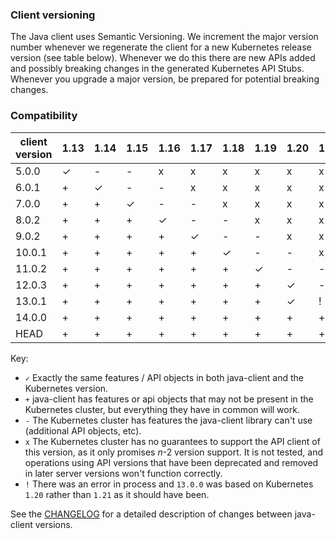 ### Client versioning

The Java client uses Semantic Versioning. We increment the major version number whenever we
regenerate the client for a new Kubernetes release version (see table below). Whenever we do
this there are new APIs added and possibly breaking changes in the generated Kubernetes API
Stubs. Whenever you upgrade a major version, be prepared for potential breaking changes.



### Compatibility

|  client version  | 1.13      | 1.14     | 1.15     |  1.16     |  1.17    |  1.18    |  1.19    |  1.20    | 1.21 | 1.22 |
|------------------|-----------|----------|----------|-----------|----------|----------|----------|----------|------|--------
|  5.0.0           |  ✓        |  -       |  -       | x         | x        | x        | x        | x        | x    | x    |
|  6.0.1           |  +        |  ✓       |  -       | -         | x        | x        | x        | x        | x    | x    |
|  7.0.0           |  +        |  +       |  ✓       | -         | -        | x        | x        | x        | x    | x    |
|  8.0.2           |  +        |  +       |  +       | ✓         | -        | -        | x        | x        | x    | x    |
|  9.0.2           |  +        |  +       |  +       | +         | ✓        | -        | -        | x        | x    | x    |
|  10.0.1          |  +        |  +       |  +       | +         | +        | ✓        | -        | -        | x    | x    |
|  11.0.2          |  +        |  +       |  +       | +         | +        | +        | ✓        | -        | -    | x    |
|  12.0.3          |  +        |  +       |  +       | +         | +        | +        | +        | ✓        | -    | -    |
|  13.0.1          |  +        |  +       |  +       | +         | +        | +        | +        | ✓        | !    | -    |
|  14.0.0          |  +        |  +       |  +       | +         | +        | +        | +        | +        | +    | ✓    |
|  HEAD            |  +        |  +       |  +       | +         | +        | +        | +        | +        | +    | ✓    | 


Key: 

* `✓` Exactly the same features / API objects in both java-client and the Kubernetes
  version.
* `+` java-client has features or api objects that may not be present in the
  Kubernetes cluster, but everything they have in common will work.
* `-` The Kubernetes cluster has features the java-client library can't use
  (additional API objects, etc).
* `x` The Kubernetes cluster has no guarantees to support the API client of
  this version, as it only promises _n_-2 version support. It is not tested,
  and operations using API versions that have been deprecated and removed in
  later server versions won't function correctly.
* `!` There was an error in process and `13.0.0` was based on Kubernetes `1.20` rather than `1.21` as it should have been.

See the [CHANGELOG](./CHANGELOG.md) for a detailed description of changes
between java-client versions.